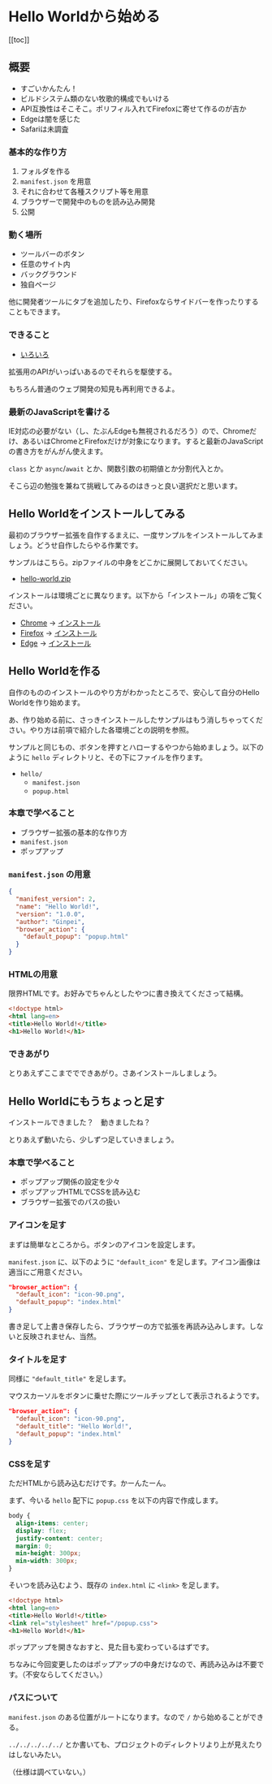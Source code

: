 # Hello Worldから始める

[[toc]]

## 概要

- すごいかんたん！
- ビルドシステム類のない牧歌的構成でもいける
- API互換性はそこそこ。ポリフィル入れてFirefoxに寄せて作るのが吉か
- Edgeは闇を感じた
- Safariは未調査

### 基本的な作り方

1. フォルダを作る
2. `manifest.json` を用意
3. それに合わせて各種スクリプト等を用意
4. ブラウザーで開発中のものを読み込み開発
5. 公開

### 動く場所

- ツールバーのボタン
- 任意のサイト内
- バックグラウンド
- 独自ページ

他に開発者ツールにタブを追加したり、Firefoxならサイドバーを作ったりすることもできます。

<!-- TODO 念のため、開発者ツールとサイドバーを試す -->

### できること

- [いろいろ](https://developer.mozilla.org/ja/Add-ons/WebExtensions)

拡張用のAPIがいっぱいあるのでそれらを駆使する。

もちろん普通のウェブ開発の知見も再利用できるよ。

### 最新のJavaScriptを書ける

IE対応の必要がない（し、たぶんEdgeも無視されるだろう）ので、Chromeだけ、あるいはChromeとFirefoxだけが対象になります。すると最新のJavaScriptの書き方をがんがん使えます。

`class` とか `async`/`await` とか、関数引数の初期値とか分割代入とか。

そこら辺の勉強を兼ねて挑戦してみるのはきっと良い選択だと思います。

## Hello Worldをインストールしてみる

最初のブラウザー拡張を自作するまえに、一度サンプルをインストールしてみましょう。どうせ自作したらやる作業です。

サンプルはこちら。zipファイルの中身をどこかに展開しておいてください。

- [hello-world.zip](/hello-world.zip)

<!-- TODO Windows Defenderが反応する？ -->

インストールは環境ごとに異なります。以下から「インストール」の項をご覧ください。

- [Chrome](/browsers/chrome/) → [インストール](/browsers/chrome/#インストール)
- [Firefox](/browsers/firefox/) → [インストール](/browsers/firefox/#インストール)
- [Edge](/browsers/edge/) → [インストール](/browsers/edge/#インストール)

## Hello Worldを作る

自作のもののインストールのやり方がわかったところで、安心して自分のHello Worldを作り始めます。

あ、作り始める前に、さっきインストールしたサンプルはもう消しちゃってください。やり方は前項で紹介した各環境ごとの説明を参照。

サンプルと同じもの、ボタンを押すとハローするやつから始めましょう。以下のように `hello` ディレクトリと、その下にファイルを作ります。

- `hello/`
    - `manifest.json`
    - `popup.html`

### 本章で学べること

- ブラウザー拡張の基本的な作り方
- `manifest.json`
- ポップアップ

### `manifest.json` の用意

```json
{
  "manifest_version": 2,
  "name": "Hello World!",
  "version": "1.0.0",
  "author": "Ginpei",
  "browser_action": {
    "default_popup": "popup.html"
  }
}
```

### HTMLの用意

限界HTMLです。お好みでちゃんとしたやつに書き換えてくださって結構。

```html
<!doctype html>
<html lang=en>
<title>Hello World!</title>
<h1>Hello World!</h1>
```

### できあがり

とりあえずここまででできあがり。さあインストールしましょう。

## Hello Worldにもうちょっと足す

インストールできました？　動きましたね？

とりあえず動いたら、少しずつ足していきましょう。

### 本章で学べること

- ポップアップ関係の設定を少々
- ポップアップHTMLでCSSを読み込む
- ブラウザー拡張でのパスの扱い

### アイコンを足す

まずは簡単なところから。ボタンのアイコンを設定します。

`manifest.json` に、以下のように `"default_icon"` を足します。アイコン画像は適当にご用意ください。

<!-- TODO サイズは？ -->

```json
"browser_action": {
  "default_icon": "icon-90.png",
  "default_popup": "index.html"
}
```

書き足して上書き保存したら、ブラウザーの方で拡張を再読み込みします。しないと反映されません、当然。

### タイトルを足す

同様に `"default_title"` を足します。

マウスカーソルをボタンに乗せた際にツールチップとして表示されるようです。

```json
"browser_action": {
  "default_icon": "icon-90.png",
  "default_title": "Hello World!",
  "default_popup": "index.html"
}
```

### CSSを足す

ただHTMLから読み込むだけです。かーんたーん。

まず、今いる `hello` 配下に `popup.css` を以下の内容で作成します。

```css
body {
  align-items: center;
  display: flex;
  justify-content: center;
  margin: 0;
  min-height: 300px;
  min-width: 300px;
}
```

そいつを読み込むよう、既存の `index.html` に `<link>` を足します。

```html
<!doctype html>
<html lang=en>
<title>Hello World!</title>
<link rel="stylesheet" href="/popup.css">
<h1>Hello World!</h1>
```

ポップアップを開きなおすと、見た目も変わっているはずです。

ちなみに今回変更したのはポップアップの中身だけなので、再読み込みは不要です。（不安ならしてください。）

### パスについて

`manifest.json` のある位置がルートになります。なので `/` から始めることができる。

`../../../../../` とか書いても、プロジェクトのディレクトリより上が見えたりはしないみたい。

（仕様は調べていない。）

<!-- TODO 仕様があれば -->
